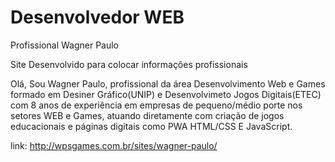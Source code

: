 # Desenvolvedor WEB
Profissional Wagner Paulo

Site Desenvolvido para colocar informações profissionais

Olá, Sou Wagner Paulo, profissional da área Desenvolvimento Web e Games formado em Desiner Gráfico(UNIP) e Desenvolvimeto Jogos Digitais(ETEC) com 8 anos de experiência em empresas de pequeno/médio porte
nos setores WEB e Games, atuando diretamente com criação de jogos educacionais e páginas digitais como PWA HTML/CSS E JavaScript.

link:
http://wpsgames.com.br/sites/wagner-paulo/
